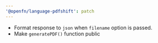 ```yaml
---
'@openfn/language-pdfshift': patch
---
```


- Format response to `json` when `filename` option is passed.
- Make `generatePDF()` function public

